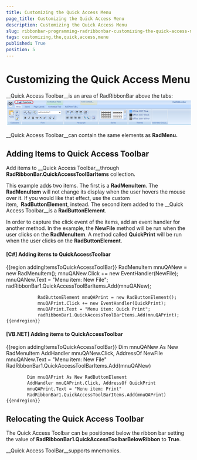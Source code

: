 ```yaml
---
title: Customizing the Quick Access Menu
page_title: Customizing the Quick Access Menu
description: Customizing the Quick Access Menu
slug: ribbonbar-programming-radribbonbar-customizing-the-quick-access-menu
tags: customizing,the,quick,access,menu
published: True
position: 5
---
```


# Customizing the Quick Access Menu



__Quick Access Toolbar__is an area of RadRibbonBar above the tabs:![ribbonbar-programming-radribbonbar-customizing-the-quick-access-menu 001](images/ribbonbar-programming-radribbonbar-customizing-the-quick-access-menu001.png)

__Quick Access Toolbar__can contain the same elements as __RadMenu.__

## Adding Items to Quick Access Toolbar

Add items to __Quick Access Toolbar__through __RadRibbonBar.QuickAccessToolBarItems__ collection.

This example adds two items. The first is a __RadMenuItem__. The __RadMenuItem__ will not change its display when the user hovers the mouse over it. If you would like that effect, use the custom item,  __RadButtonElement__, instead. The second item added to the __Quick Access Toolbar__is a __RadButtonElement__.

In order to capture the click event of the items, add an event handler for another method. In the example, the __NewFile__ method will be run when the user clicks on the __RadMenuItem__. A method called __QuickPrint__ will be run when the user clicks on the __RadButtonElement__.

#### __[C#] Adding items to QuickAccessToolbar__

{{region addingItemsToQuickAccessToolBar}}
	            RadMenuItem mnuQANew = new RadMenuItem();
	            mnuQANew.Click += new EventHandler(NewFile);
	            mnuQANew.Text = "Menu item: New File";
	            radRibbonBar1.QuickAccessToolBarItems.Add(mnuQANew);
	
	            RadButtonElement mnuQAPrint = new RadButtonElement();
	            mnuQAPrint.Click += new EventHandler(QuickPrint);
	            mnuQAPrint.Text = "Menu item: Quick Print";
	            radRibbonBar1.QuickAccessToolBarItems.Add(mnuQAPrint);
	{{endregion}}



#### __[VB.NET] Adding items to QuickAccessToolbar__

{{region addingItemsToQuickAccessToolBar}}
	        Dim mnuQANew As New RadMenuItem
	        AddHandler mnuQANew.Click, AddressOf NewFile
	        mnuQANew.Text = "Menu item: New File"
	        RadRibbonBar1.QuickAccessToolBarItems.Add(mnuQANew)
	
	        Dim mnuQAPrint As New RadButtonElement
	        AddHandler mnuQAPrint.Click, AddressOf QuickPrint
	        mnuQAPrint.Text = "Menu item: Print"
	        RadRibbonBar1.QuickAccessToolBarItems.Add(mnuQAPrint)
	{{endregion}}



## 

## Relocating the Quick Access Toolbar

The Quick Access Toolbar can be positioned below the ribbon bar setting the value of __RadRibbonBar1.QuickAccessToolbarBelowRibbon__ to __True__.

__Quick Access ToolBar__supports mnemonics.
